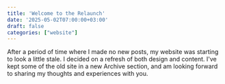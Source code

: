 ```yaml
---
title: 'Welcome to the Relaunch'
date: '2025-05-02T07:00:00+03:00'
draft: false
categories: ["website"]
---
```


After a period of time where I made no new posts, my website was starting to look a little stale. I decided on a refresh of both design and content. I've kept some of the old site in a new Archive section, and am looking forward to sharing my thoughts and experiences with you.
